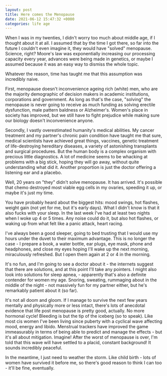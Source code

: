 ```yaml
---
layout: post
title: Here comes the Menopause 
date: 2021-06-12 15:47:32 +0000
categories: life age
---
```

When I was in my twenties, I didn't worry too much about middle age, if I thought about it at all. I assumed that by the time I got there, so far into the future I couldn't even imagine it, they would have "solved" menopause. Science, right? Moore's law was exponentially increasing our processing capacity every year, advances were being made in genetics, or maybe I assumed because it was an easy way to dismiss the whole topic.

Whatever the reason, time has taught me that this assumption was incredibly naive.

First, menopause doesn't inconvenience ageing rich (white) men, who are the majority demographic of decision makers in academic institutions, corporations and government. As long as that's the case, "solving" the menopause is never going to receive as much funding as solving erectile dysfunction, male pattern baldness or Alzheimer's. Women's place in society has improved, but we still have to fight prejudice while making sure our biology doesn't inconvenience anyone.

Secondly, I vastly overestimated humanity's medical abilities. My cancer treatment and my partner's chronic pain condition have taught me that sure, medical scientists have achieved great things, vaccines, genetic treatment of life-destroying hereditary diseases, a variety of astonishing transplants and surgical procedures. But the human body is a complex organism with precious little diagnostics. A lot of medicine seems to be whacking at problems with a big stick, hoping they will go away, without quite understanding what did it. Another proportion is just the doctor offering a listening ear and a placebo.

Well, 20 years on "they" didn't solve menopause. It has arrived. It's possible that chemo destroyed most viable egg cells in my ovaries, speeding it up, or maybe it's just my time.

You have probably heard about the biggest hits: mood swings, hot flashes, weight gain (not yet for me, but it's early days). What I didn't know is that it also fucks with your sleep.  In the last week I've had at least two nights when I woke up 4 or 5 times. Any noise could do it, but also hot flashes, or waking up from what felt like a panic attack, heart racing.

I've always been a good sleeper, going to bed trusting that I would use my hours under the duvet to their maximum advantage. This is no longer the case - I prepare a book, a water bottle, ear plugs, eye mask, phone and headphones, and close my eyes hoping I'll wake up the next morning, miraculously refreshed. But I open them again at 2 or 4 in the morning.

It's no fun, and I'm going to see a doctor about it - the internets suggest that there are solutions, and at this point I'll take any pointers. I might also look into solutions for sleep apnea, - apparently that's also a definite contender for women my age. Snoring, sweating, rummaging about in the middle of the night - not massively fun for my partner either, but he's remarkably patient about it (so far).

It's not all doom and gloom. If I manage to survive the next few years mentally and physically more or less intact, there's lots of anecdotal evidence that life post menopause is pretty good, actually. No more hormonal cycle! Bleeding is but the tip of the iceberg (so to speak). Like most cis women I've been living since puberty with a cyclical wave affecting mood, energy and libido.  Menstrual trackers have improved the game immeasurably in terms of being able to predict and manage the effects - but it's all about mitigation. Imagine! After the worst of menopause is over, I'm told that this wave will have settled to a placid, constant background! It sounds incredibly peaceful.

In the meantime, I just need to weather the storm. Like child birth - lots of women have survived it before me, so there's good reason to think I can too - it'll be fine, eventually.
